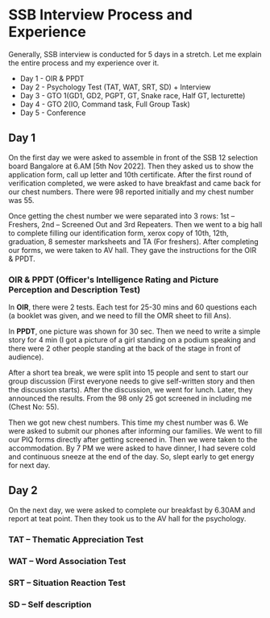 # SSB Interview Process and Experience

Generally, SSB interview is conducted for 5 days in a stretch. Let me explain the entire process and my experience over it.
* Day 1 - OIR & PPDT
* Day 2 - Psychology Test (TAT, WAT, SRT, SD) + Interview
* Day 3 - GTO 1(GD1, GD2, PGPT, GT, Snake race, Half GT, lecturette)
* Day 4 - GTO 2(IO, Command task, Full Group Task)
* Day 5 - Conference

## Day 1
On the first day we were asked to assemble in front of the SSB 12 selection board Bangalore at 6.AM [5th Nov 2022]. Then they asked us to show the application form, call up letter and 10th certificate. After the first round of verification completed, we were asked to have breakfast and came back for our chest numbers. There were 98 reported initially and my chest number was 55.

Once getting the chest number we were separated into 3 rows: 1st – Freshers, 2nd – Screened Out and 3rd Repeaters. Then we went to a big hall to complete filling our identification form, xerox copy of 10th, 12th, graduation, 8 semester marksheets and TA (For freshers). After completing our forms, we were taken to AV hall. They gave the instructions for the OIR & PPDT.

### OIR & PPDT (Officer's Intelligence Rating and Picture Perception and Description Test)

In **OIR**, there were 2 tests. Each test for 25-30 mins and 60 questions each (a booklet was given, and we need to fill the OMR sheet to fill Ans).

In **PPDT**, one picture was shown for 30 sec. Then we need to write a simple story for 4 min (I got a picture of a girl standing on a podium speaking and there were 2 other people standing at the back of the stage in front of audience).

After a short tea break, we were split into 15 people and sent to start our group discussion (First everyone needs to give self-written story and then the discussion starts). After the discussion, we went for lunch. Later, they announced the results. From the 98 only 25 got screened in including me (Chest No: 55).

Then we got new chest numbers. This time my chest number was 6. We were asked to submit our phones after informing our families. We went to fill our PIQ forms directly after getting screened in. Then we were taken to the accommodation. By 7 PM we were asked to have dinner, I had severe cold and continuous sneeze at the end of the day. So, slept early to get energy for next day. 

## Day 2
On the next day, we were asked to complete our breakfast by 6.30AM and report at teat point. Then they took us to the AV hall for the psychology.

### TAT – Thematic Appreciation Test
### WAT – Word Association Test
### SRT – Situation Reaction Test
### SD – Self description   
